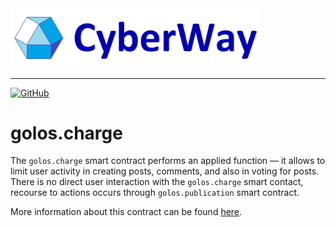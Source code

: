<img width="400" src="../docs/logo.jpg" />  

***  
[![GitHub](https://img.shields.io/github/license/cyberway/cyberway.contracts.svg)](https://github.com/cyberway/cyberway.contracts/blob/master/LICENSE)

# golos.charge

The `golos.charge` smart contract performs an applied function — it allows to limit user activity in creating posts, comments, and also in voting for posts. There is no direct user interaction with the `golos.charge` smart contact, recourse to actions occurs through `golos.publication` smart contract.  

More information about this contract can be found [here](https://cyberway.gitbook.io/en/devportal/application_contracts/golos_contracts/golos.charge_contract).
